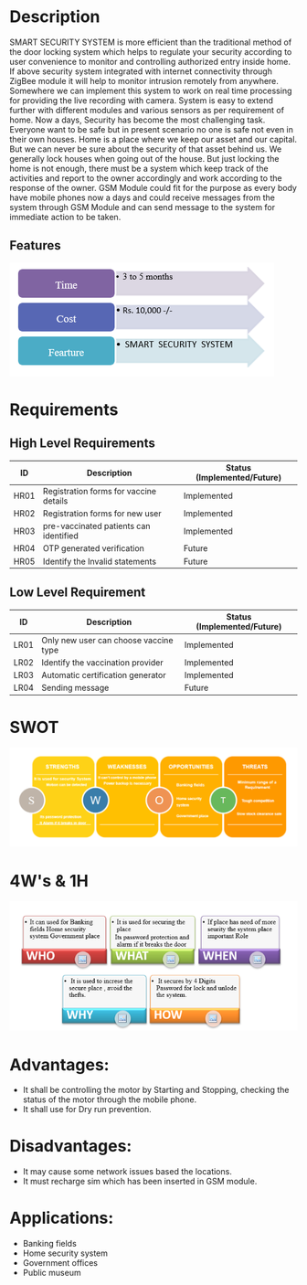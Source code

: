 # Description
   SMART SECURITY SYSTEM  is  more  efficient than  the traditional  method  of  the  door  locking  system  which  helps  to regulate  your  security  according  to  user  convenience  to monitor  and  controlling  authorized  entry  inside  home.  If above  security  system  integrated  with  internet  connectivity through  ZigBee  module  it  will  help  to  monitor  intrusion remotely  from  anywhere.  Somewhere  we  can  implement  this system  to  work  on  real  time  processing  for  providing  the  live recording  with  camera.  System is  easy  to  extend  further  with different  modules  and  various  sensors  as  per  requirement  of home.
Now a days, Security has become the most challenging task. Everyone want to be safe but in present scenario no one is safe not even in their own houses. Home is a place where we keep our asset and our capital. But we can never be sure about the security of that asset behind us. We generally lock houses when going out of the house. But just locking the home is not enough, there must be a system which keep track of the activities and report to the owner accordingly and work according to the response of the owner. GSM Module could fit for the purpose as every body have mobile phones now a days and could receive messages from the system through GSM Module and can send message to the system for immediate action to be taken.
 ## Features
 
   ![TIME,COST ,FEATURE](https://github.com/rajprasanth27k/M2-EmbSys/blob/c4db32a6fc9b397cf7379a1f2694aa97a44c0037/Project/1_Requirements/TIME,COST%20,FEATURE.PNG)
# Requirements
## High Level Requirements
| ID | Description | Status (Implemented/Future) |
| --- | --- | --- |
| HR01 | Registration forms for vaccine details   | Implemented |
| HR02 | Registration forms for new  user | Implemented |
| HR03 | pre-vaccinated patients can identified | Implemented |
| HR04 | OTP generated verification | Future |
| HR05 | Identify the Invalid statements | Future |


## Low Level Requirement
| ID | Description | Status (Implemented/Future) |
| --- | --- | --- |
| LR01 | Only new user can choose vaccine type | Implemented |
| LR02 | Identify the  vaccination provider | Implemented |
| LR03 | Automatic certification generator | Implemented |
| LR04 | Sending message | Future |


# SWOT
  ![SWOT](https://github.com/rajprasanth27k/M2-EmbSys/blob/c4db32a6fc9b397cf7379a1f2694aa97a44c0037/Project/1_Requirements/SWOT.PNG)
# 4W's & 1H
 ![4W1H](https://github.com/rajprasanth27k/M2-EmbSys/blob/c4db32a6fc9b397cf7379a1f2694aa97a44c0037/Project/1_Requirements/4W1H.PNG)



# Advantages:
  * It shall be controlling the motor by Starting and Stopping, checking the status of the motor through the mobile phone.
  *	It shall use for Dry run prevention. 
# Disadvantages:
*	It may cause some network issues based the locations.
* It must recharge sim which has been inserted in GSM module. 
# Applications:
* Banking fields
* Home security system
* Government offices
* Public museum

